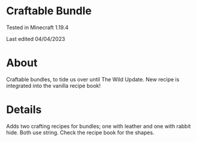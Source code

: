 # Craftable Bundle

Tested in Minecraft 1.19.4

Last edited 04/04/2023

# About

Craftable bundles, to tide us over until The Wild Update.  New recipe is integrated into the vanilla recipe book!

# Details

Adds two crafting recipes for bundles; one with leather and one with rabbit hide.  Both use string.  Check the recipe book for the shapes.
